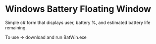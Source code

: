 # Windows Battery Floating Window

Simple c# form that displays user, battery %, and estimated battery life remaining.

To use -> download and run BatWin.exe
